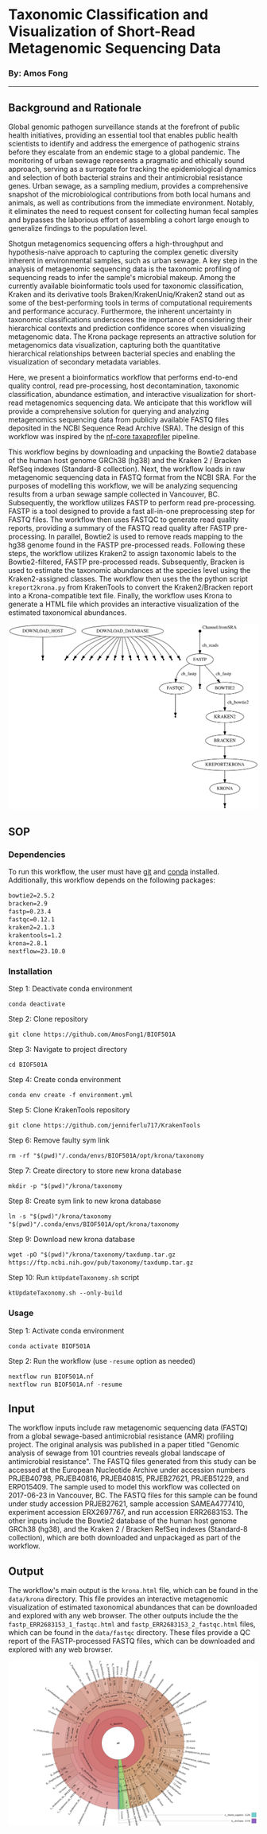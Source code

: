 # Taxonomic Classification and Visualization of Short-Read Metagenomic Sequencing Data
### By: Amos Fong

***

## Background and Rationale

Global genomic pathogen surveillance stands at the forefront of public health initiatives, providing an essential tool that enables public health scientists to identify and address the emergence of pathogenic strains before they escalate from an endemic stage to a global pandemic. The monitoring of urban sewage represents a pragmatic and ethically sound approach, serving as a surrogate for tracking the epidemiological dynamics and selection of both bacterial strains and their antimicrobial resistance genes. Urban sewage, as a sampling medium, provides a comprehensive snapshot of the microbiological contributions from both local humans and animals, as well as contributions from the immediate environment. Notably, it eliminates the need to request consent for collecting human fecal samples and bypasses the laborious effort of assembling a cohort large enough to generalize findings to the population level.

Shotgun metagenomics sequencing offers a high-throughput and hypothesis-naive approach to capturing the complex genetic diversity inherent in environmental samples, such as urban sewage. A key step in the analysis of metagenomic sequencing data is the taxonomic profiling of sequencing reads to infer the sample's microbial makeup. Among the currently available bioinformatic tools used for taxonomic classification, Kraken and its derivative tools Braken/KrakenUniq/Kraken2 stand out as some of the best-performing tools in terms of computational requirements and performance accuracy. Furthermore, the inherent uncertainty in taxonomic classifications underscores the importance of considering their hierarchical contexts and prediction confidence scores when visualizing metagenomic data. The Krona package represents an attractive solution for metagenomics data visualization, capturing both the quantitative hierarchical relationships between bacterial species and enabling the visualization of secondary metadata variables.

Here, we present a bioinformatics workflow that performs end-to-end quality control, read pre-processing, host decontamination, taxonomic classification, abundance estimation, and interactive visualization for short-read metagenomics sequencing data. We anticipate that this workflow will provide a comprehensive solution for querying and analyzing metagenomics sequencing data from publicly available FASTQ files deposited in the NCBI Sequence Read Archive (SRA). The design of this workflow was inspired by the [nf-core taxaprofiler]( https://github.com/nf-core/taxprofiler) pipeline.

This workflow begins by downloading and unpacking the Bowtie2 database of the human host genome GRCh38 (hg38) and the Kraken 2 / Bracken RefSeq indexes (Standard-8 collection). Next, the workflow loads in raw metagenomic sequencing data in FASTQ format from the NCBI SRA. For the purposes of modelling this workflow, we will be analyzing sequencing results from a urban sewage sample collected in Vancouver, BC. Subsequently, the workflow utilizes FASTP to perform read pre-processing. FASTP is a tool designed to provide a fast all-in-one preprocessing step for FASTQ files. The workflow then uses FASTQC to generate read quality reports, providing a summary of the FASTQ read quality after FASTP pre-processing. In parallel, Bowtie2 is used to remove reads mapping to the hg38 genome found in the FASTP pre-processed reads. Following these steps, the workflow utilizes Kraken2 to assign taxonomic labels to the Bowtie2-filtered, FASTP pre-processed reads. Subsequently, Bracken is used to estimate the taxonomic abundances at the species level using the Kraken2-assigned classes. The workflow then uses the the python script `kreport2krona.py` from KrakenTools to convert the Kraken2/Bracken report into a Krona-compatible text file. Finally, the workflow uses Krona to generate a HTML file which provides an interactive visualization of the estimated taxonomical abundances.

![workflow](dag.svg)

## SOP
### Dependencies
To run this workflow, the user must have [git](https://git-scm.com/book/en/v2/Getting-Started-Installing-Git) and [conda](https://docs.conda.io/projects/conda/en/latest/user-guide/install/index.html) installed. Additionally, this workflow depends on the following packages:
```
bowtie2=2.5.2
bracken=2.9
fastp=0.23.4
fastqc=0.12.1
kraken2=2.1.3
krakentools=1.2
krona=2.8.1
nextflow=23.10.0
```
### Installation
Step 1: Deactivate conda environment
```
conda deactivate
```
Step 2: Clone repository
```
git clone https://github.com/AmosFong1/BIOF501A
```
Step 3: Navigate to project directory
```
cd BIOF501A
```
Step 4: Create conda environment
```
conda env create -f environment.yml
```
Step 5: Clone KrakenTools repository
```
git clone https://github.com/jenniferlu717/KrakenTools
```
Step 6: Remove faulty sym link
```
rm -rf "$(pwd)"/.conda/envs/BIOF501A/opt/krona/taxonomy
```
Step 7: Create directory to store new krona database
```
mkdir -p "$(pwd)"/krona/taxonomy
```
Step 8: Create sym link to new krona database
```
ln -s "$(pwd)"/krona/taxonomy "$(pwd)"/.conda/envs/BIOF501A/opt/krona/taxonomy
```
Step 9: Download new krona database
```
wget -pO "$(pwd)"/krona/taxonomy/taxdump.tar.gz https://ftp.ncbi.nih.gov/pub/taxonomy/taxdump.tar.gz
```
Step 10: Run `ktUpdateTaxonomy.sh` script
```
ktUpdateTaxonomy.sh --only-build
```
### Usage
Step 1: Activate conda environment
```
conda activate BIOF501A
```
Step 2: Run the workflow (use `-resume` option as needed)
```
nextflow run BIOF501A.nf
nextflow run BIOF501A.nf -resume
```

## Input
The workflow inputs include raw metagenomic sequencing data (FASTQ) from a global sewage-based antimicrobial resistance (AMR) profiling project. The original analysis was published in a paper titled "Genomic analysis of sewage from 101 countries reveals global landscape of antimicrobial resistance". The FASTQ files generated from this study can be accessed at the European Nucleotide Archive under accession numbers PRJEB40798, PRJEB40816, PRJEB40815, PRJEB27621, PRJEB51229, and ERP015409. The sample used to model this workflow was collected on 2017-06-23 in Vancouver, BC. The FASTQ files for this sample can be found under study accession PRJEB27621, sample accession SAMEA4777410, experiment accession ERX2697767, and run accession ERR2683153. The other inputs include the Bowtie2 database of the human host genome GRCh38 (hg38), and the Kraken 2 / Bracken RefSeq indexes (Standard-8 collection), which are both downloaded and unpackaged as part of the workflow.

## Output
The workflow's main output is the `krona.html` file, which can be found in the `data/krona` directory. This file provides an interactive metagenomic visualization of estimated taxonomical abundances that can be downloaded and explored with any web browser. The other outputs include the the `fastp_ERR2683153_1_fastqc.html` and `fastp_ERR2683153_2_fastqc.html` files, which can be found in the `data/fastqc` directory. These files provide a QC report of the FASTP-processed FASTQ files, which can be downloaded and explored with any web browser.

![output](krona.svg)
